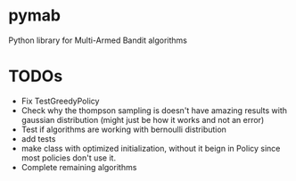 # pymab
Python library for Multi-Armed Bandit algorithms



# TODOs
* Fix TestGreedyPolicy
* Check why the thompson sampling is doesn't have amazing results with gaussian distribution (might just be how it works and not an error)
* Test if algorithms are working with bernoulli distribution
* add tests
* make class with optimized initialization, without it beign in Policy since most policies don't use it.
* Complete remaining algorithms

